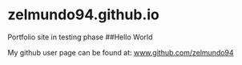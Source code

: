 # zelmundo94.github.io
Portfolio site in testing phase
##Hello World

My github user page can be found at: www.github.com/zelmundo94
